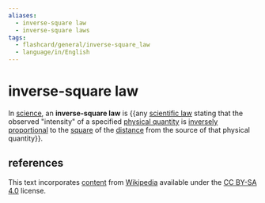 ```yaml
---
aliases:
  - inverse-square law
  - inverse-square laws
tags:
  - flashcard/general/inverse-square_law
  - language/in/English
---
```


# inverse-square law

In [science](science.md), an __inverse-square law__ is {{any [scientific law](scientific%20law.md) stating that the observed "intensity" of a specified [physical quantity](physical%20quantity.md) is [inversely proportional](proportionality%20(mathematics).md#inverse%20proportionality) to the [square](square%20(algebra).md) of the [distance](distance.md) from the source of that physical quantity}}. <!--SR:!2024-07-27,4,270-->

## references

This text incorporates [content](https://en.wikipedia.org/wiki/inverse-square_law) from [Wikipedia](Wikipedia.md) available under the [CC BY-SA 4.0](https://creativecommons.org/licenses/by-sa/4.0/) license.
